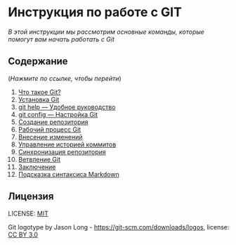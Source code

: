 # Инструкция по работе с GIT
*В этой инструкции мы рассмотрим основные команды, которые помогут вам начать работать с Git*

## Содержание
(*Нажмите по ссылке, чтобы перейти*)
 1. [Что такое Git?](Steps/aboutgit.md)
 2. [Установка Git](Steps/install.md)
 3. [git help — Удобное руководство](Steps/githelp.md)
 4. [git config — Настройка Git](Steps/gitsettings.md)
 5. [Создание репозитория](Steps/createrepositories.md)
 6. [Рабочий процесс Git](Steps/processgit.md)
 7. [Внесение изменений](Steps/modification.md)
 8. [Управление историей коммитов](Steps/controlcommits.md)
 9. [Синхронизация репозитория](Steps/syncrepositories.md)
 10. [Ветвление Git](Steps/branchesgit.md)
 11. [Заключение](Steps/conclusion.md)
 12. [Подсказка синтаксиса Markdown](Steps/hint.md)

## Лицензия
LICENSE: [MIT](./licenses.md)

Git logotype by Jason Long - https://git-scm.com/downloads/logos, license: [CC BY 3.0](https://creativecommons.org/licenses/by/3.0/)
